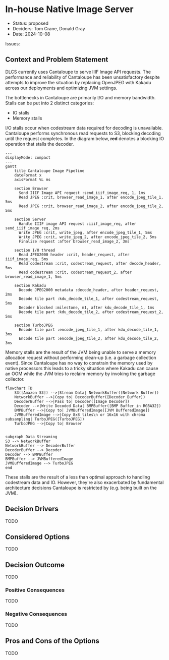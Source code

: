 # In-house Native Image Server

- Status: proposed
- Deciders: Tom Crane, Donald Gray
- Date: 2024-10-08

Issues:

## Context and Problem Statement

DLCS currently uses Cantaloupe to serve IIIF Image API requests. The performance and reliability of Cantaloupe has been unsatisfactory despite attempts to improve the situation by replacing OpenJPEG with Kakadu across our deployments and optimizing JVM settings.

The bottlenecks in Cantaloupe are primarily I/O and memory bandwidth. Stalls can be put into 2 distinct categories:

- IO stalls
- Memory stalls

I/O stalls occur when codestream data required for decoding is unavailable. Cantaloupe performs synchronous read requests to S3, blocking decoding until the request completes.
In the diagram below, **red** denotes a blocking IO operation that stalls the decoder.

```mermaid
---
displayMode: compact
---
gantt
    title Cantaloupe Image Pipeline
    dateFormat x
    axisFormat %L ms

    section Browser
      Send IIIF Image API request :send_iiif_image_req, 1, 1ms
      Read JPEG :crit, browser_read_image_1, after encode_jpeg_tile_1, 5ms
      Read JPEG :crit, browser_read_image_2, after encode_jpeg_tile_2, 5ms

    section Server
      Handle IIIF image API request :iiif_image_req, after send_iiif_image_req, 2ms
      Write JPEG :crit, write_jpeg, after encode_jpeg_tile_1, 5ms
      Write JPEG :crit, write_jpeg_2, after encode_jpeg_tile_2, 5ms
      Finalize request :after browser_read_image_2, 3ms

    section I/O thread
      Read JPEG2000 header :crit, header_request, after iiif_image_req, 5ms
      Read codestream :crit, codestream_request, after decode_header, 5ms
      Read codestream :crit, codestream_request_2, after browser_read_image_1, 5ms

    section Kakadu
      Decode JPEG2000 metadata :decode_header, after header_request, 2ms
      Decode tile part :kdu_decode_tile_1, after codestream_request, 5ms
      Decoder blocked :milestone, m1, after kdu_decode_tile_1, 1ms
      Decode tile part :kdu_decode_tile_2, after codestream_request_2, 5ms

    section TurboJPEG
      Encode tile part :encode_jpeg_tile_1, after kdu_decode_tile_1, 3ms
      Encode tile part :encode_jpeg_tile_2, after kdu_decode_tile_2, 3ms
```

Memory stalls are the result of the JVM being unable to serve a memory allocation request without performing clean-up (i.e. a garbage collection event).
Since Cantaloupe has no way to constrain the memory used by native processors this leads to a tricky situation where Kakadu can cause an OOM while the JVM tries to reclaim memory by invoking the garbage collector.

```mermaid
flowchart TD
    S3([Amazon S3]) -->|Stream Data| NetworkBuffer([Network Buffer])
    NetworkBuffer -->|Copy to| DecoderBuffer([Decoder Buffer])
    DecoderBuffer -->|Pass to| Decoder([Image Decoder])
    Decoder -->|Write Decoded Data| BMPBuffer([BMP Buffer in RGBA32])
    BMPBuffer -->|Copy to| JVMBufferedImage([JVM BufferedImage])
    JVMBufferedImage -->|Copy 8x8 tiles\n or 16x16 with chroma subsampling| TurboJPEG([TurboJPEG])
    TurboJPEG -->|Copy to| Browser


subgraph Data Streaming
S3 --> NetworkBuffer
NetworkBuffer --> DecoderBuffer
DecoderBuffer --> Decoder
Decoder --> BMPBuffer
BMPBuffer --> JVMBufferedImage
JVMBufferedImage --> TurboJPEG
end
```

These stalls are the result of a less than optimal approach to handling codestream data and IO. However, they're also exacerbated by fundamental architecture decisions Cantaloupe is restricted by (e.g. being built on the JVM).

## Decision Drivers

TODO

## Considered Options

TODO

## Decision Outcome

TODO

### Positive Consequences

TODO

### Negative Consequences

TODO

## Pros and Cons of the Options

TODO
